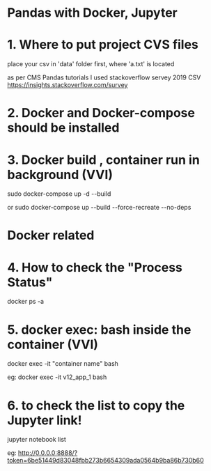 # Pandas with Docker, Jupyter 

# 1. Where to put project CVS files 
place your csv in 'data' folder first,  where 'a.txt' is located

as per CMS Pandas tutorials 
I used stackoverflow servey 2019 CSV
https://insights.stackoverflow.com/survey


# 2. Docker and Docker-compose should be installed


# 3.  Docker build , container run  in background  (VVI)
sudo docker-compose  up -d --build

or
sudo docker-compose up --build --force-recreate --no-deps

# Docker related #

# 4. How to check the  "Process Status"
docker ps -a

# 5. docker exec:   bash inside the container (VVI)
docker exec -it  "container name"  bash

eg:	
docker exec -it  v12_app_1  bash

# 6. to check the list to copy the Jupyter link! 

jupyter notebook list


eg:
http://0.0.0.0:8888/?token=6be51449d83048fbb273b6654309ada0564b9ba86b730b60
